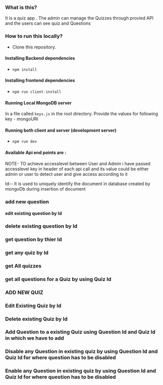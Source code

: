 ### What is this?

It is a quiz app . The admin can manage the Quizzes through provied API and the users can see quiz and Questions

### How to run this locally?

- Clone this repository.

#### Installing Backend dependencies

- `npm install`

#### Installing frontend dependencies

- `npm run client-install`

#### Running Local MongoDB server

In a file called `keys.js` in the root directory. Provide the values for following key -
mongoURI

#### Running both client and server (development server)

- `npm run dev`

#### Available Api end points are :

NOTE- TO achieve accesslevel between User and Admin i have passed accesslevel key in header of each api call and its value could be either admin or user to detect user and give access according to it

Id-- It is used to uniquely identify the document in database created by mongoDb during insertion of document

### add new question

#### edit existing question by Id

### delete existing question by Id

### get question by thier Id

### get any quiz by Id

### get All quizzes

### get all questions for a Quiz by using Quiz Id

### ADD NEW QUIZ

### Edit Existing Quiz by Id

### Delete existing Quiz by Id

### Add Question to a existing Quiz using Question Id and Quiz Id in which we have to add

### Disable any Question in existing quiz by using Question Id and Quiz Id for where question has to be disabled

### Enable any Question in existing quiz by using Question Id and Quiz Id for where question has to be disabled
